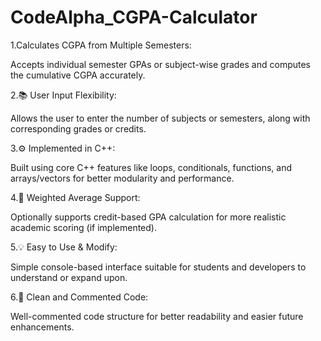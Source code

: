 # CodeAlpha_CGPA-Calculator
1.Calculates CGPA from Multiple Semesters:

Accepts individual semester GPAs or subject-wise grades and computes the cumulative CGPA accurately.

2.📚 User Input Flexibility:

Allows the user to enter the number of subjects or semesters, along with corresponding grades or credits.

3.⚙️ Implemented in C++:

Built using core C++ features like loops, conditionals, functions, and arrays/vectors for better modularity and performance.

4.🧮 Weighted Average Support:

Optionally supports credit-based GPA calculation for more realistic academic scoring (if implemented).

5.💡 Easy to Use & Modify:

Simple console-based interface suitable for students and developers to understand or expand upon.

6.📁 Clean and Commented Code:

Well-commented code structure for better readability and easier future enhancements.
